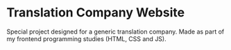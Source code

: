 # Translation Company Website
Special project designed for a generic translation company. Made as part of my frontend programming studies (HTML, CSS and JS).  
